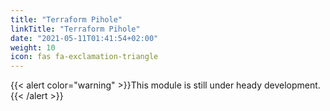 ```yaml
---
title: "Terraform Pihole"
linkTitle: "Terraform Pihole"
date: "2021-05-11T01:41:54+02:00"
weight: 10
icon: fas fa-exclamation-triangle
---
```

{{< alert color="warning" >}}This module is still under heady development.{{< /alert >}}
